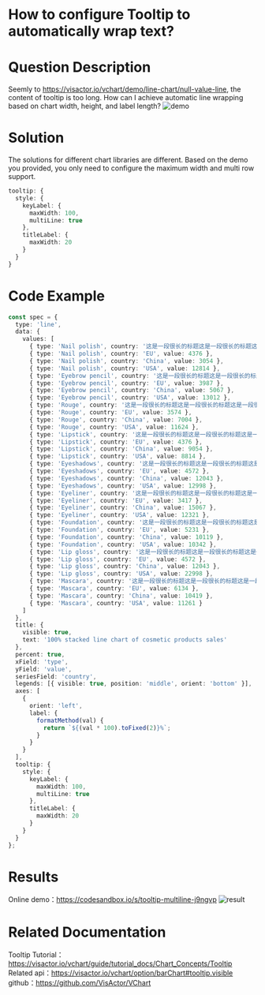 # How to configure Tooltip to automatically wrap text?

# Question Description

Seemly to https://visactor.io/vchart/demo/line-chart/null-value-line, the content of tooltip is too long. How can I achieve automatic line wrapping based on chart width, height, and label length?
![demo](/vchart/faq/95-0.png)

# Solution

The solutions for different chart libraries are different. Based on the demo you provided, you only need to configure the maximum width and multi row support.

```ts
tooltip: {
  style: {
    keyLabel: {
      maxWidth: 100,
      multiLine: true
    },
    titleLabel: {
      maxWidth: 20
    }
  }
}
```

# Code Example

```ts
const spec = {
  type: 'line',
  data: {
    values: [
      { type: 'Nail polish', country: '这是一段很长的标题这是一段很长的标题这是一段很长的标题', value: 4229 },
      { type: 'Nail polish', country: 'EU', value: 4376 },
      { type: 'Nail polish', country: 'China', value: 3054 },
      { type: 'Nail polish', country: 'USA', value: 12814 },
      { type: 'Eyebrow pencil', country: '这是一段很长的标题这是一段很长的标题这是一段很长的标题', value: 3932 },
      { type: 'Eyebrow pencil', country: 'EU', value: 3987 },
      { type: 'Eyebrow pencil', country: 'China', value: 5067 },
      { type: 'Eyebrow pencil', country: 'USA', value: 13012 },
      { type: 'Rouge', country: '这是一段很长的标题这是一段很长的标题这是一段很长的标题', value: 5221 },
      { type: 'Rouge', country: 'EU', value: 3574 },
      { type: 'Rouge', country: 'China', value: 7004 },
      { type: 'Rouge', country: 'USA', value: 11624 },
      { type: 'Lipstick', country: '这是一段很长的标题这是一段很长的标题这是一段很长的标题', value: 9256 },
      { type: 'Lipstick', country: 'EU', value: 4376 },
      { type: 'Lipstick', country: 'China', value: 9054 },
      { type: 'Lipstick', country: 'USA', value: 8814 },
      { type: 'Eyeshadows', country: '这是一段很长的标题这是一段很长的标题这是一段很长的标题', value: 3308 },
      { type: 'Eyeshadows', country: 'EU', value: 4572 },
      { type: 'Eyeshadows', country: 'China', value: 12043 },
      { type: 'Eyeshadows', country: 'USA', value: 12998 },
      { type: 'Eyeliner', country: '这是一段很长的标题这是一段很长的标题这是一段很长的标题', value: 5432 },
      { type: 'Eyeliner', country: 'EU', value: 3417 },
      { type: 'Eyeliner', country: 'China', value: 15067 },
      { type: 'Eyeliner', country: 'USA', value: 12321 },
      { type: 'Foundation', country: '这是一段很长的标题这是一段很长的标题这是一段很长的标题', value: 13701 },
      { type: 'Foundation', country: 'EU', value: 5231 },
      { type: 'Foundation', country: 'China', value: 10119 },
      { type: 'Foundation', country: 'USA', value: 10342 },
      { type: 'Lip gloss', country: '这是一段很长的标题这是一段很长的标题这是一段很长的标题', value: 4008 },
      { type: 'Lip gloss', country: 'EU', value: 4572 },
      { type: 'Lip gloss', country: 'China', value: 12043 },
      { type: 'Lip gloss', country: 'USA', value: 22998 },
      { type: 'Mascara', country: '这是一段很长的标题这是一段很长的标题这是一段很长的标题', value: 18712 },
      { type: 'Mascara', country: 'EU', value: 6134 },
      { type: 'Mascara', country: 'China', value: 10419 },
      { type: 'Mascara', country: 'USA', value: 11261 }
    ]
  },
  title: {
    visible: true,
    text: '100% stacked line chart of cosmetic products sales'
  },
  percent: true,
  xField: 'type',
  yField: 'value',
  seriesField: 'country',
  legends: [{ visible: true, position: 'middle', orient: 'bottom' }],
  axes: [
    {
      orient: 'left',
      label: {
        formatMethod(val) {
          return `${(val * 100).toFixed(2)}%`;
        }
      }
    }
  ],
  tooltip: {
    style: {
      keyLabel: {
        maxWidth: 100,
        multiLine: true
      },
      titleLabel: {
        maxWidth: 20
      }
    }
  }
};
```

# Results

Online demo：https://codesandbox.io/s/tooltip-multiline-j9ngvp
![result](/vchart/faq/95-1.png)

# Related Documentation

Tooltip Tutorial：https://visactor.io/vchart/guide/tutorial_docs/Chart_Concepts/Tooltip
Related api：https://visactor.io/vchart/option/barChart#tooltip.visible
github：https://github.com/VisActor/VChart

